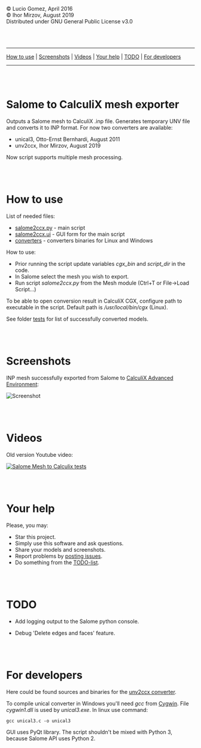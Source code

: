 © Lucio Gomez, April 2016  
© Ihor Mirzov, August 2019  
Distributed under GNU General Public License v3.0

<br/><br/>



---

[How to use](#how-to-use) |
[Screenshots](#screenshots) |
[Videos](#videos) |
[Your help](#your-help) |
[TODO](#todo) |
[For developers](#for-developers)

---

<br/><br/>



# Salome to CalculiX mesh exporter

Outputs a Salome mesh to CalculiX .inp file. Generates temporary UNV file and converts it to INP format. For now two converters are available:

- unical3, Otto-Ernst Bernhardi, August 2011
- unv2ccx, Ihor Mirzov, August 2019

Now script supports multiple mesh processing.

<br/><br/>



# How to use

List of needed files:

- [salome2ccx.py](./salome2ccx.py) - main script
- [salome2ccx.ui](./salome2ccx.ui) - GUI form for the main script
- [converters](./converters) - converters binaries for Linux and Windows

How to use:
- Prior running the script update variables *cgx_bin* and *script_dir* in the code.
- In Salome select the mesh you wish to export.
- Run script *salome2ccx.py* from the Mesh module (Ctrl+T or File->Load Script...)

To be able to open conversion result in CalculiX CGX, configure path to executable in the script. Default path is */usr/local/bin/cgx* (Linux).

See folder [tests](./tests) for list of successfully converted models.

<br/><br/>



# Screenshots

INP mesh successfully exported from Salome to [CalculiX Advanced Environment](https://github.com/calculix/cae):

![Screenshot](salome2ccx.png)

<br/><br/>



# Videos

Old version Youtube video:

[![Salome Mesh to Calculix tests](http://img.youtube.com/vi/yxqawAr1H3s/0.jpg)](http://www.youtube.com/watch?v=yxqawAr1H3s)

<br/><br/>



# Your help

Please, you may:

- Star this project.
- Simply use this software and ask questions.
- Share your models and screenshots.
- Report problems by [posting issues](https://github.com/psicofil/SalomeToCalculix/issues).
- Do something from the [TODO-list](#TODO).

<br/><br/>



# TODO

- Add logging output to the Salome python console.

- Debug 'Delete edges and faces' feature.

<br/><br/>



# For developers

Here could be found sources and binaries for the [unv2ccx converter](https://github.com/calculix/unv2ccx/releases).

To compile unical converter in Windows you'll need *gcc* from [Cygwin](https://www.cygwin.com/). File *cygwin1.dll* is used by *unical3.exe*. In linux use command:

    gcc unical3.c -o unical3

GUI uses PyQt library. The script shouldn't be mixed with Python 3, because Salome API uses Python 2.
